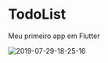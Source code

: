 # TodoList

Meu primeiro app em Flutter

![2019-07-29-18-25-16](https://user-images.githubusercontent.com/10279814/62085708-9afea780-b232-11e9-86c8-fb64d67d3663.gif)

